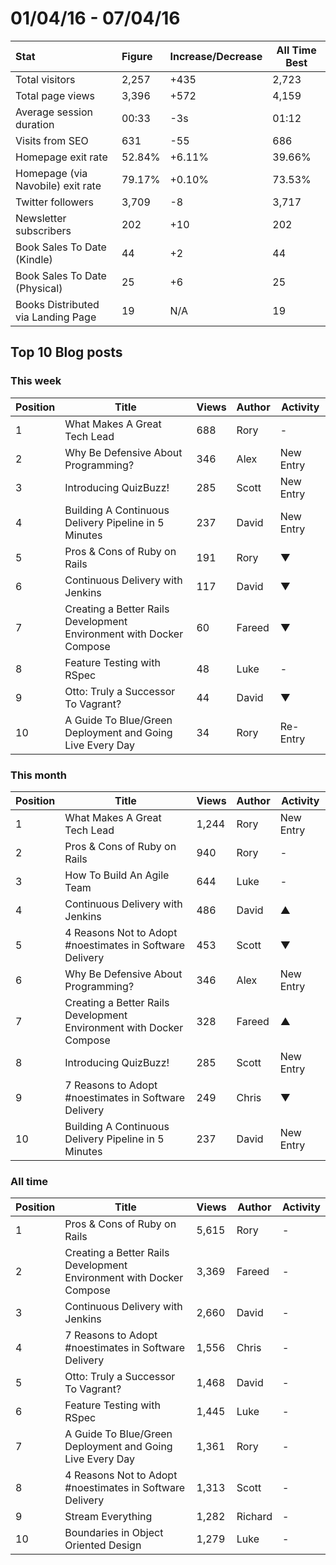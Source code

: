 # 01/04/16 - 07/04/16

| Stat | Figure | Increase/Decrease | All Time Best |
| :--- | :----- | :---------------- | ------------- |
| Total visitors | 2,257 | +435 | 2,723 |
| Total page views | 3,396 | +572 | 4,159 |
| Average session duration | 00:33| -3s | 01:12 |
| Visits from SEO | 631 | -55 | 686 |
| Homepage exit rate | 52.84% | +6.11% | 39.66% |
| Homepage (via Navobile) exit rate | 79.17%| +0.10% | 73.53% |
| Twitter followers | 3,709 | -8 | 3,717 |
| Newsletter subscribers | 202 | +10 | 202 |
| Book Sales To Date (Kindle) | 44 | +2 | 44 |
| Book Sales To Date (Physical) | 25 | +6 | 25 |
| Books Distributed via Landing Page | 19 | N/A | 19 |

## Top 10 Blog posts

### This week

| Position | Title | Views | Author | Activity |
| -------- | ----- | ----- | ------ | -------- |
|1 |What Makes A Great Tech Lead | 688 | Rory | - |
|2 |Why Be Defensive About Programming? | 346 | Alex | New Entry |
|3 |Introducing QuizBuzz! | 285 | Scott | New Entry |
|4 |Building A Continuous Delivery Pipeline in 5 Minutes | 237 | David | New Entry |
|5 |Pros & Cons of Ruby on Rails | 191 | Rory | ▼ |
|6 |Continuous Delivery with Jenkins | 117 | David | ▼ |
|7 |Creating a Better Rails Development Environment with Docker Compose | 60 | Fareed | ▼ |
|8 |Feature Testing with RSpec | 48 | Luke | - |
|9 |Otto: Truly a Successor To Vagrant? | 44 | David | ▼ |
|10 |A Guide To Blue/Green Deployment and Going Live Every Day | 34 | Rory | Re-Entry |

### This month

| Position | Title | Views | Author | Activity |
| -------- | ----- | ----- | ------ | -------- |
|1 |What Makes A Great Tech Lead | 1,244 | Rory | New Entry |
|2 |Pros & Cons of Ruby on Rails | 940 | Rory | - |
|3 |How To Build An Agile Team | 644 | Luke | - |
|4 |Continuous Delivery with Jenkins | 486 | David | ▲ |
|5 |4 Reasons Not to Adopt #noestimates in Software Delivery | 453 | Scott | ▼ |
|6 |Why Be Defensive About Programming? | 346 | Alex | New Entry |
|7 |Creating a Better Rails Development Environment with Docker Compose | 328 | Fareed | ▲ |
|8 |Introducing QuizBuzz! | 285 | Scott | New Entry |
|9 |7 Reasons to Adopt #noestimates in Software Delivery | 249 | Chris | ▼ |
|10 |Building A Continuous Delivery Pipeline in 5 Minutes | 237 | David | New Entry |

### All time

| Position | Title | Views | Author | Activity |
| -------- | ----- | ----- | ------ | -------- |
|1 |Pros & Cons of Ruby on Rails | 5,615 | Rory | - |
|2 |Creating a Better Rails Development Environment with Docker Compose | 3,369 | Fareed | - |
|3 |Continuous Delivery with Jenkins | 2,660 | David | - |
|4 |7 Reasons to Adopt #noestimates in Software Delivery | 1,556 | Chris | - |
|5 |Otto: Truly a Successor To Vagrant? | 1,468 | David | - |
|6 |Feature Testing with RSpec | 1,445 | Luke | - |
|7 |A Guide To Blue/Green Deployment and Going Live Every Day | 1,361 | Rory | - |
|8 |4 Reasons Not to Adopt #noestimates in Software Delivery | 1,313 | Scott | - |
|9 |Stream Everything | 1,282 | Richard | - |
|10 |Boundaries in Object Oriented Design | 1,279 | Luke | - |


